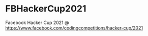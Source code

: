 # FBHackerCup2021
Facebook Hacker Cup 2021 @ https://www.facebook.com/codingcompetitions/hacker-cup/2021
